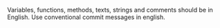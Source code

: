 Variables, functions, methods, texts, strings and comments should be in English.
Use conventional commit messages in english.

